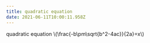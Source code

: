 ```yaml
---
title: quadratic equation
date: 2021-06-11T10:00:11.958Z
---
```

quadratic equation \\(\frac{-b\pm\sqrt{b^2-4ac}}{2a}=x\\)